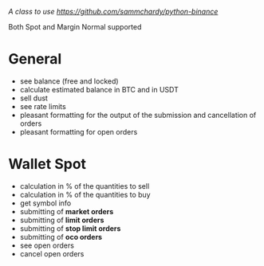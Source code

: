 *A class to use https://github.com/sammchardy/python-binance*

Both Spot and Margin Normal supported

# General
- see balance (free and locked)
- calculate estimated balance in BTC and in USDT 
- sell dust
- see rate limits
- pleasant formatting for the output of the submission and cancellation of orders
- pleasant formatting for open orders

# Wallet Spot
- calculation in % of the quantities to sell
- calculation in % of the quantities to buy
- get symbol info
- submitting of **market orders** 
- submitting of **limit orders**
- submitting of **stop limit orders**
- submitting of **oco orders**
- see open orders
- cancel open orders

